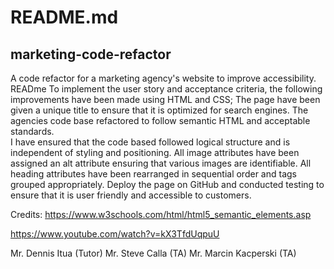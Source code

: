 # README.md

## marketing-code-refactor
A code refactor for a marketing agency's website to improve accessibility.
READme
To implement the user story and acceptance criteria, the following improvements have been made using HTML and CSS;
The page have been given a unique title to ensure that it is optimized for search engines.
The agencies code base refactored to follow semantic HTML and acceptable standards.  
I have ensured that the code based followed logical structure and is independent of styling and positioning.
All image attributes have been assigned an alt attribute ensuring that various images are identifiable.
All heading attributes have been rearranged in sequential order and tags grouped appropriately.
Deploy the page on GitHub and conducted testing to ensure that it is user friendly and accessible to customers. 


 
Credits:
https://www.w3schools.com/html/html5_semantic_elements.asp 

https://www.youtube.com/watch?v=kX3TfdUqpuU

Mr. Dennis Itua (Tutor)
Mr. Steve Calla (TA)
Mr. Marcin Kacperski (TA)

